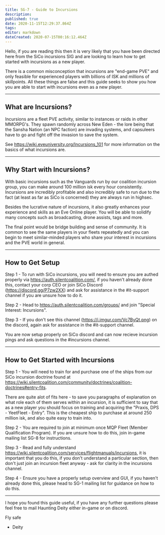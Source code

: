 ```yaml
---
title: SG-7 - Guide to Incursions
description: 
published: true
date: 2020-11-15T12:29:37.864Z
tags: 
editor: markdown
dateCreated: 2020-07-15T00:16:12.464Z
---
```


Hello, if you are reading this then it is very likely that you have been directed here from the SiCo incursions SIG and are looking to learn how to get started with incursions as a new player.

There is a common misconception that incursions are "end-game PVE" and only feasible for experienced players with billions of ISK and millions of skillpoints.  All these things are false and this guide seeks to show you how you are able to start with incursions even as a new player.


---
## What are Incursions?


Incursions are a fleet PVE activity, similar to instances or raids in other MMORPG's.  They spawn randomly across New Eden - the lore being that the Sansha Nation (an NPC faction) are invading systems, and capsuleers have to go and fight off the invasion to save the system.

See https://wiki.eveuniversity.org/Incursions_101 for more information on the basics of what incursions are.



---
## Why Start with Incursions?

With basic incursions such as the Vanguards run by our coalition incursion group, you can make around 100 million isk every hour consistently.  Incursions are incredibly profitable and also incredibly safe to run due to the fact (at least as far as SiCo is concerned) they are always run in highsec.

Besides the lucrative nature of incursions, it also greatly enhances your experience and skills as an Eve Online player.  You will be able to solidify many concepts such as broadcasting, drone assists, tags and more.

The final point would be bridge building and sense of community.  It is common to see the same players in your fleets repeatedly and you can begin to meet similar-minded players who share your interest in incursions and the PVE world in general.


---
## How to Get Setup

Step 1 - To run with SiCo incursions, you will need to ensure you are authed properly via https://auth.silentcoalition.com/, if you haven't already done this, contact your corp CEO or join SiCo Discord (https://discord.gg/P7zw2XX) and ask for assistance in the #it-support channel if you are unsure how to do it.

Step 2 - Head to https://auth.silentcoalition.com/groups/ and join "Special Interest: Incursions".

Step 3 - If you don't see this channel (https://i.imgur.com/Vc7ByQt.png) on the discord, again ask for assistance in the #it-support channel.

You are now setup properly on SiCo discord and can now recieve incursion pings and ask questions in the #incursions channel.


---
## How to Get Started with Incursions

Step 1 - You will need to train for and purchase one of the ships from our SiCo incursion doctrine found at https://wiki.silentcoalition.com/community/doctrines/coalition-doctrines#entry-fits.

There are quite alot of fits here - to save you paragraphs of explanation on what role each of them serves within an incursion, it is sufficient to say that as a new player you should focus on training and acquiring the "Praxis, DPS - YeetFleet - Entry".  This is the cheapest ship to purchase at around 250 million isk, and also quite easy to train into.

Step 2 - You are required to join at minimum once MQP Fleet (Member Qualification Program).  If you are unsure how to do this, join in-game mailing list SG-8 for instructions.

Step 3 - Read and fully understand https://wiki.silentcoalition.com/services/flightmanuals/incursions, it is important that you do this, if you don't understand a particular section, then don't just join an incursion fleet anyway - ask for clarity in the incursions channel.

Step 4 - Ensure you have a properly setup overview and GUI, if you haven't already done this, please head to SG-1 mailing list for guidance on how to do this.


---
I hope you found this guide useful, if you have any further questions please feel free to mail Haunting Deity either in-game or on discord.

Fly safe
   - Deity